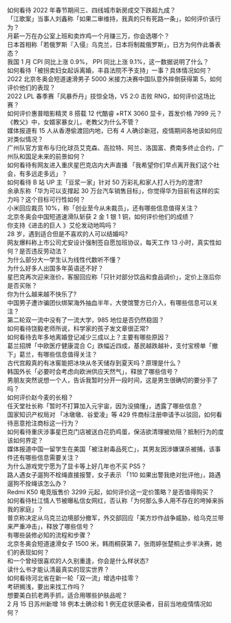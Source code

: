 如何看待 2022 年春节期间三、四线城市新房成交下跌超九成？  
「江歌案」当事人刘鑫称「如果二审维持，我真的只有死路一条」，如何评价该行为？  
月薪一万在办公室上班和卖炸鸡一个月赚三万，你会选哪个？  
日本首相称「若俄罗斯『入侵』乌克兰，日本将制裁俄罗斯」，日方为何作此番表态？  
我国 1 月 CPI 同比上涨 0.9%， PPI 同比上涨 9.1%，这一数据说明了什么？  
如何看待「被拐卖妇女起诉离婚，丰县法院不予支持」一事？具体情况如何？  
2022 北京冬奥会短道速滑男子 5000 米接力决赛中国队意外摔倒获得第 5，如何评价他们的表现？  
2022 LPL 春季赛「风暴乔丹」技惊全场，V5 2:0 击败 RNG，如何评价这场比赛？  
如何评价惠普暗影精灵 8 搭载 12 代酷睿 +RTX 3060 显卡，首发价格 7999 元？  
《教父》中，女婿家暴女儿，老教父为什么不管？  
媒体报道有 15 人从香港偷渡回内地，已有 4 人确诊新冠，疫情期间各地该如何应对类似情况？  
广州队官方宣布与归化球员艾克森、高拉特、阿兰、洛国富、费南多终止合约，广州队和国足未来的前景如何？  
如何看待有网友进入重庆星巴克店内大声直播 「我希望你们早点离开我们这个社会，有多远走多远」？  
如何看待 B 站 UP 主「豆浆一家」针对 50 万彩礼和家人打人行为的澄清?  
余承东称「华为可以支撑起 30 万台汽车销售目标」，你觉得华为目前有这样的实力吗？这个目标可行性如何？  
小米回应裁员 10%，称「创业至今从未裁员」，还有哪些信息值得关注？  
北京冬奥会中国短道速滑队斩获 2 金 1 银 1 铜，如何评价他们的成绩？  
你支持《进击的巨人 》艾伦发动地鸣吗？  
28 岁，遇到适合但是不喜欢的人可以结婚吗?  
网友爆料称上市公司尤安设计强制签自愿加班协议，每天工作 13 小时，真实性如何？是否违反劳动法？  
为什么部分大一学生认为线性代数听不懂？  
为什么好多人出国多年英语还不好？  
星巴克再次迎来涨价，客服回应称「只针对部分饮品和食品调价」，定价上涨后你是否买账？  
你为什么越来越不快乐了?  
中国男子遭诈骗团伙绑架海外抽血半年，大使馆警方已介入，有哪些信息可以关注？  
第二轮双一流中没有了一流大学，985 地位是否仍然稳固？  
如何看待饶毅老师所说，科学家的孩子发文章很正常?  
如何看待去年多地离婚登记减少三成以上？主要有哪些原因？  
葛兰招牌「中欧医疗健康混合 C」跌幅近四成，基民越跌越补，支付宝榜单「撤下」葛兰，有哪些信息值得关注？  
古代宫殿真的有冰窖能把冰块从冬天储存到夏天吗？原理是什么？  
韩国外长「必要时会考虑向欧洲供应天然气」，释放了哪些信号？  
男朋友突然说想一个人，告诉我暂时分开一段时间，这是男生很确切的要分手了吗？  
如何评价赵今麦的长相？  
任天堂社长称「暂时不打算加入元宇宙，因为没搞懂」，透露了哪些信息？  
国家知识产权局对 「冰墩墩、谷爱凌」等 429 件商标注册申请予以驳回，如何看待恶意抢注商标这一行为？  
如何看待重庆涉事星巴克门店被送白花扔鸡蛋，保洁欲清理被劝阻？抵制行为的度该如何界定？  
媒体报道中国一留学生在美国「被注射毒品死亡」，其男友因涉嫌谋杀被捕，该事件还有哪些信息需要关注？  
为什么游戏党宁愿为了显卡等上好几年也不买 PS5？  
路人遇女子遛狗不栓绳直接报警，女子表示 「110 如果出警我绝对批评他」，路遇遛狗不拴绳该怎么办？  
Redmi K50 电竞版售价 3299 元起，如何评价这一定价策略？是否值得购买？  
如何看待杜江情人节被曝私信女网红，否认称「为何那么多人用不存在的垮掉来拆我的家庭」？  
普京称决定从乌克兰边境部分撤军，外交部回应「美方炒作战争威胁，给乌克兰带来严重冲击」，释放了哪些信号？  
有哪些装修必知的流程和步骤？  
北京冬奥会短道速滑女子 1500 米，韩雨桐获第 7，张雨婷张楚桐止步半决赛，她们的表现如何？  
和一个曾经很喜欢的人久别重逢，你会是什么样状态?  
读什么书才能认清最真实的现实世界？  
如何看待河北省在新一轮「双一流」增选中挂零？  
考研搁浅，要出来找工作吗？  
想要美白抗老两手抓，适合用哪些护肤品呢？  
2 月 15 日苏州新增 18 例本土确诊和 1 例无症状感染者，目前当地疫情情况如何？  
